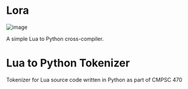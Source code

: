 # Lora

![image](https://github.com/user-attachments/assets/c0455180-2eff-4fac-96ff-28ca391b72ab)

A simple Lua to Python cross-compiler.
# Lua to Python Tokenizer
Tokenizer for Lua source code written in Python as part of CMPSC 470

